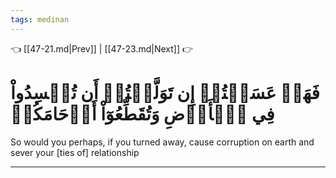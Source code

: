 ```yaml
---
tags: medinan
---
```


👈 [[47-21.md|Prev]] | [[47-23.md|Next]] 👉

# فَهَلۡ عَسَيۡتُمۡ إِن تَوَلَّيۡتُمۡ أَن تُفۡسِدُواْ فِي ٱلۡأَرۡضِ وَتُقَطِّعُوٓاْ أَرۡحَامَكُمۡ

So would you perhaps, if you turned away, cause corruption on earth and sever your [ties of] relationship

---

